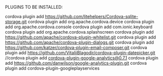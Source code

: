 PLUGINS TO BE INSTALLED:

cordova plugin add https://github.com/litehelpers/Cordova-sqlite-storage.git
cordova plugin add org.apache.cordova.device
cordova plugin add org.apache.cordova.console
cordova plugin add com.ionic.keyboard
cordova plugin add org.apache.cordova.splashscreen
cordova plugin add https://github.com/apache/cordova-plugin-whitelist.git
cordova plugin add https://github.com/apache/cordova-plugin-dialogs.git
cordova plugin add https://github.com/katzer/cordova-plugin-email-composer.git
cordova plugin add https://github.com/VitaliiBlagodir/cordova-plugin-datepicker.git
//cordova plugin add cordova-plugin-google-analytics@0.7.1
cordova plugin add https://github.com/danwilson/google-analytics-plugin.git
cordova plugin add cordova-plugin-googleplayservices